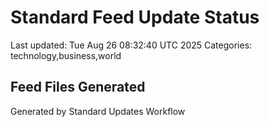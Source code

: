 # Standard Feed Update Status
Last updated: Tue Aug 26 08:32:40 UTC 2025
Categories: technology,business,world

## Feed Files Generated

Generated by Standard Updates Workflow
